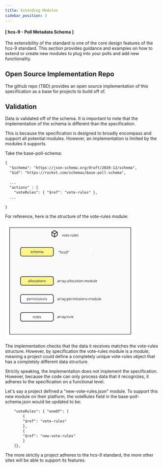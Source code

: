 ```yaml
---
title: Extending Modules
sidebar_position: 3
---
```


#### [ hcs-9 - Poll Metadata Schema ]

The extensibility of the standard is one of the core design features of the hcs-9 standard. This section provides guidance and examples on how to extend or create new modules to plug into your polls and add new functionality.

## Open Source Implementation Repo

The github repo (TBD) provides an open source implementation of this specification as a base for projects to build off of.

## Validation

Data is validated off of the schema. It is important to note that the implementation of the schema is different than the specification.

This is because the specification is designed to broadly encompass and support all potential modules. However, an implementation is limited by the modules it supports.

Take the base-poll-schema:

```
{
  "$schema": "https://json-schema.org/draft/2020-12/schema",
  "$id": "https://rockvt.com/schemas/base-poll-schema",
  
  ...
  "actions" : {
    "voteRules": { "$ref": "vote-rules" },
  ...
  
}
```

For reference, here is the structure of the vote-rules module:

![vote-rules diagram](../../../static/polls/vote-rules.png)

The implementation checks that the data it receives matches the vote-rules structure. However, by specification the vote-rules module is a *module*, meaning a project could define a completely unique vote-rules object that has a completely different data structure.

Strictly speaking, the implementation does not implement the specification. However, because the code can only process data that it recognizes, it adheres to the specification on a functional level.

Let's say a project defined a "new-vote-rules.json" module. To support this new module on their platform, the voteRules field in the base-poll-schema.json would be updated to be:

```
    "voteRules": { "oneOf": [
        {
        "$ref": "vote-rules"
        },
        {
        "$ref": "new-vote-rules"
        }
    ]},
```

The more strictly a project adheres to the hcs-9 standard, the more other sites will be able to support its features.